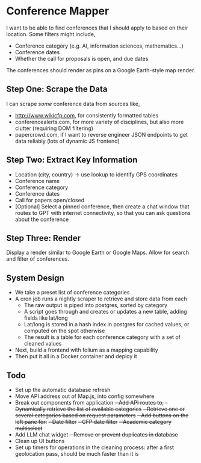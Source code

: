 # Conference Mapper 

I want to be able to find conferences that I should apply to based on their location. Some filters might include,
- Conference category (e.g. AI, information sciences, mathematics...)
- Conference dates
- Whether the call for proposals is open, and due dates

The conferences should render as pins on a Google Earth-style map render.

## Step One: Scrape the Data
I can scrape *some* conference data from sources like,
- http://www.wikicfp.com, for consistently formatted tables
- conferencealerts.com, for more variety of disciplines, but also more clutter (requiring DOM filtering)
- papercrowd.com, if I want to reverse engineer JSON endpoints to get data reliably (lots of dynamic JS frontend)

## Step Two: Extract Key Information

- Location (city, country) -> use lookup to identify GPS coordinates
- Conference name
- Conference category
- Conference dates
- Call for papers open/closed
- [Optional] Select a pinned conference, then create a chat window that routes to GPT with internet connectivity, so that you can ask questions about the conference

## Step Three: Render

Display a render similar to Google Earth or Google Maps. Allow for search and filter of conferences.

## System Design
- We take a preset list of conference categories
- A cron job runs a nightly scraper to retrieve and store data from each
  - The raw output is piped into postgres, sorted by category
  - A script goes through and creates or updates a new table, adding fields like lat/long
  - Lat/long is stored in a hash index in postgres for cached values, or computed on the spot otherwise
  - The result is a table for each conference category with a set of cleaned values
- Next, build a frontend with folium as a mapping capability
- Then put it all in a Docker container and deploy it 

## Todo
- Set up the automatic database refresh
- Move API address out of Map.js, into config somewhere
- Break out components from application
~~- Add API routes to,~~
  ~~- Dynamically retrieve the list of available categories~~
  ~~- Retrieve one or several categories based on request parameters~~
~~- Add buttons on the left pane for:~~
  ~~- Date filter~~
  ~~- CFP date filter~~
  ~~- Academic category multiselect~~
- Add LLM chat widget
~~- Remove or prevent duplicates in database~~
- Clean up UI buttons
- Set up timers for operations in the cleaning process: after a first geolocation pass, should 
be much faster than it is
